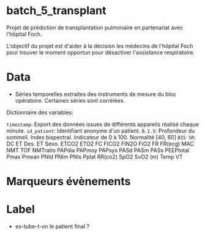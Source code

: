 # batch_5_transplant

Projet de prédiction de transplantation pulmonaire en partenariat avec l'hôpital Foch.

L'objectif du projet est d'aider à la décision les médecins de l'hôpital Foch pour trouver le moment opportun pour désactiver l'assistance respiratoire.

# Data

- Séries temporelles extraites des instruments de mesure du bloc opératoire. Certaines séries sont corrélées.

Dictionnaire des variables:

`timestamp`: Export des données issues de différents appareils réalisé chaque minute.
`id_patient`: Identifiant anonyme d'un patient.
`B.I.S`: Profondeur du sommeil. Index bispectral. Indicateur de 0 à 100. Normalité [40, 60]
`BIS SR`:
DC
ET Des.
ET Sevo.
ETCO2
ETO2
FC
FICO2
FIN2O
FiO2
FR
FR(ecg)
MAC
NMT TOF
NMTratio
PAPdia
PAPmoy
PAPsys
PASd
PASm
PASs
PEEPtotal
Pmax
Pmean
PNId
PNIm
PNIs
Pplat
RR(co2)
SpO2
SvO2 (m)
Temp
VT

# Marqueurs évènements

# Label

- ex-tube-t-on le patient final ?
